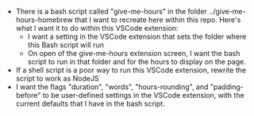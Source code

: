 * There is a bash script called "give-me-hours" in the folder ../give-me-hours-homebrew that I want to recreate here within this repo. Here's what I want it to do within this VSCode extension:
  * I want a setting in the VSCode extension that sets the folder where this Bash script will run
  * On open of the give-me-hours extension screen, I want the bash script to run in that folder and for the hours to display on the page.
* If a shell script is a poor way to run this VSCode extension, rewrite the script to work as NodeJS
* I want the flags "duration", "words", "hours-rounding", and "padding-before" to be user-defined settings in the VSCode extension, with the current defaults that I have in the bash script.
